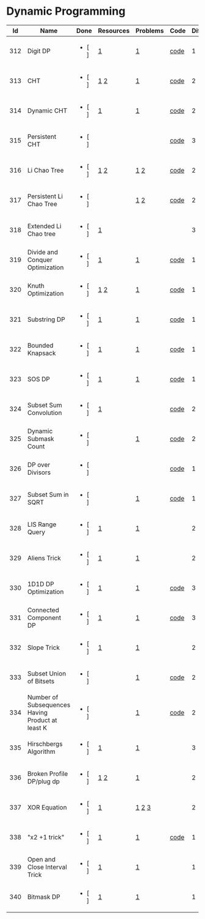# Dynamic Programming

Id | Name | Done |  Resources | Problems | Code | Difficulty
---|---|---|---|---|---|---|
312 | Digit DP | <ul><li>[ ] </li></ul> |  [1](https://codeforces.com/blog/entry/53960) []() |  [1](https://vjudge.net/problem/LightOJ-1068) []() |  [code](https://github.com/ShahjalalShohag/code-library/blob/master/Dynamic%20Programming%20Optimizations/Digit%20DP.cpp) []() | 1 | 
313 | CHT | <ul><li>[ ] </li></ul> |  [1](https://cp-algorithms.com/geometry/convex_hull_trick.html#toc-tgt-1) [2](https://codeforces.com/blog/entry/63823) |  [1](https://cp-algorithms.com/geometry/convex_hull_trick.html#toc-tgt-2) []() |  [code](https://github.com/ShahjalalShohag/code-library/blob/master/Dynamic%20Programming%20Optimizations/Convex%20Hull%20Trick.cpp) []() | 2 | 
314 | Dynamic CHT | <ul><li>[ ] </li></ul> |  [1](https://codeforces.com/blog/entry/63823) []() |  [1](https://cp-algorithms.com/geometry/convex_hull_trick.html#toc-tgt-2) []() |  [code](https://github.com/ShahjalalShohag/code-library/blob/master/Dynamic%20Programming%20Optimizations/Dynamic%20Convex%20Hull%20Trick.cpp) []() | 2 | 
315 | Persistent CHT | <ul><li>[ ] </li></ul> |  []() []() |  []() []() |  [code](https://github.com/ShahjalalShohag/code-library/blob/master/Dynamic%20Programming%20Optimizations/Persistent%20CHT.cpp) []() | 3 | 
316 | Li Chao Tree | <ul><li>[ ] </li></ul> |  [1](https://cp-algorithms.com/geometry/convex_hull_trick.html#toc-tgt-1) [2](https://robert1003.github.io/2020/02/06/li-chao-segment-tree.html) |  [1](https://cp-algorithms.com/geometry/convex_hull_trick.html#toc-tgt-2) [2](https://judge.yosupo.jp/problem/segment_add_get_min) |  [code](https://github.com/ShahjalalShohag/code-library/blob/master/Dynamic%20Programming%20Optimizations/Li%20Chao%20Tree.cpp) []() | 2 | 
317 | Persistent Li Chao Tree | <ul><li>[ ] </li></ul> |  []() []() |  [1](https://cp-algorithms.com/geometry/convex_hull_trick.html#toc-tgt-2) [2](https://judge.yosupo.jp/problem/segment_add_get_min) |  [code](https://github.com/ShahjalalShohag/code-library/blob/master/Dynamic%20Programming%20Optimizations/Persistent%20Li%20Chao%20Tree.cpp) []() | 2 | 
318 | Extended Li Chao tree | <ul><li>[ ] </li></ul> |  [1](https://codeforces.com/blog/entry/86731) []() |  []() []() |  []() []() | 3 | 
319 | Divide and Conquer Optimization | <ul><li>[ ] </li></ul> |  [1](https://cp-algorithms.com/dynamic_programming/divide-and-conquer-dp.html) []() |  [1](https://cp-algorithms.com/dynamic_programming/divide-and-conquer-dp.html#toc-tgt-3) []() |  [code](https://github.com/ShahjalalShohag/code-library/blob/master/Dynamic%20Programming%20Optimizations/Divide%20and%20Conquer%20Optimization.cpp) []() | 1 | 
320 | Knuth Optimization | <ul><li>[ ] </li></ul> |  [1](https://www.quora.com/What-is-Knuths-optimization-in-dynamic-programming) [2](https://codeforces.com/blog/entry/8219) |  [1](https://vjudge.net/problem/ZOJ-2860) []() |  [code](https://github.com/ShahjalalShohag/code-library/blob/master/Dynamic%20Programming%20Optimizations/Knuth%20Optimization.cpp) []() | 1 | 
321 | Substring DP | <ul><li>[ ] </li></ul> |  [1](https://cp-algorithms.com/string/prefix-function.html#toc-tgt-12) []() |  [1](https://codeforces.com/problemset/problem/1015/F) []() |  [code](https://github.com/ShahjalalShohag/code-library/blob/master/Strings/Prefix%20Automaton.cpp) []() | 1 | 
322 | Bounded Knapsack | <ul><li>[ ] </li></ul> |  [1](https://codeforces.com/blog/entry/49812) []() |  [1](https://codeforces.com/contest/755/problem/F) []() |  [code](https://github.com/ShahjalalShohag/code-library/blob/master/Dynamic%20Programming%20Optimizations/Bounded%20Knapsack.cpp) []() | 1 | 
323 | SOS DP | <ul><li>[ ] </li></ul> |  [1](https://codeforces.com/blog/entry/45223) []() |  [1](https://www.hackerearth.com/problem/algorithm/special-pairs-7/?utm_source=header&utm_medium=search&utm_campaign=he-search) []() |  [code](https://github.com/ShahjalalShohag/code-library/blob/master/Dynamic%20Programming%20Optimizations/SOS%20convolutions.cpp) []() | 1 | 
324 | Subset Sum Convolution | <ul><li>[ ] </li></ul> |  [1](https://codeforces.com/blog/entry/72488) []() |  []() []() |  [code](https://github.com/ShahjalalShohag/code-library/blob/master/Dynamic%20Programming%20Optimizations/SOS%20convolutions.cpp) []() | 2 | 
325 | Dynamic Submask Count | <ul><li>[ ] </li></ul> |  []() []() |  [1](https://www.hackerrank.com/contests/countercode/challenges/subset) []() |  [code](https://github.com/ShahjalalShohag/code-library/blob/master/Dynamic%20Programming%20Optimizations/Dynamic%20Submask%20Count.cpp) []() | 2 | 
326 | DP over Divisors | <ul><li>[ ] </li></ul> |  []() []() |  []() []() |  [code](https://github.com/ShahjalalShohag/code-library/blob/master/Dynamic%20Programming%20Optimizations/DP%20Over%20Divisors.cpp) []() | 1 | 
327 | Subset Sum in SQRT | <ul><li>[ ] </li></ul> |  []() []() |  [1](https://codeforces.com/problemset/problem/1481/F) []() |  [code](https://github.com/ShahjalalShohag/code-library/blob/master/Dynamic%20Programming%20Optimizations/Subset%20Sum%20in%20SQRT.cpp) []() | 1 | 
328 | LIS Range Query | <ul><li>[ ] </li></ul> |  [1](https://codeforces.com/blog/entry/52726) []() |  [1](https://www.codechef.com/DEC16/problems/SEAINCR/) []() |  []() []() | 2 | 
329 | Aliens Trick | <ul><li>[ ] </li></ul> |  [1](https://mamnoonsiam.github.io/posts/attack-on-aliens.html) []() |  [1](http://www.usaco.org/index.php?page=viewproblem2&cpid=697) []() |  []() []() | 2 | 
330 | 1D1D DP Optimization | <ul><li>[ ] </li></ul> |  [1](https://wenku.baidu.com/view/7a653821a58da0116d174940.html?sxts=1578672767000) []() |  [1](https://vjudge.net/problem/OpenJ_Bailian-1180) []() |  [code](https://github.com/ShahjalalShohag/code-library/blob/master/Dynamic%20Programming%20Optimizations/1D1D%20DP.cpp) []() | 3 | 
331 | Connected Component DP | <ul><li>[ ] </li></ul> |  [1](https://codeforces.com/blog/entry/92602) []() |  [1](https://oj.uz/problem/view/JOI16_skyscraper) []() |  [code](https://github.com/ShahjalalShohag/code-library/blob/master/Dynamic%20Programming%20Optimizations/Connected%20Component%20DP.cpp) []() | 3 | 
332 | Slope Trick | <ul><li>[ ] </li></ul> |  [1](https://codeforces.com/blog/entry/77298) []() |  [1](https://codeforces.com/contest/713/problem/C) []() |  []() []() | 2 | 
333 | Subset Union of Bitsets | <ul><li>[ ] </li></ul> |  []() []() |  [1](https://tlx.toki.id/contests/troc-16/problems/F) []() |  [code](https://github.com/ShahjalalShohag/code-library/blob/master/Dynamic%20Programming%20Optimizations/Subset%20Union%20of%20Bitsets.cpp) []() | 2 | 
334 | Number of Subsequences Having Product at least K | <ul><li>[ ] </li></ul> |  []() []() |  [1](https://codeforces.com/group/NOwIbqv33y/contest/307527/problem/J) []() |  [code](https://github.com/ShahjalalShohag/code-library/blob/master/Dynamic%20Programming%20Optimizations/Number%20of%20Subsequences%20Having%20Product%20at%20least%20K.cpp) []() | 2 | 
335 | Hirschbergs Algorithm | <ul><li>[ ] </li></ul> |  [1](https://codeforces.com/blog/entry/57512) []() |  [1](https://csacademy.com/contest/archive/task/classic-task/) []() |  []() []() | 3 | 
336 | Broken Profile DP/plug dp | <ul><li>[ ] </li></ul> |  [1](https://codeforces.com/blog/entry/90841) [2](https://usaco.guide/adv/dp-more?lang=cpp#dp-on-broken-profile) |  [1](https://cses.fi/problemset/task/2181) []() |  []() []() | 2 | 
337 | XOR Equation | <ul><li>[ ] </li></ul> |  [1](https://www.hackerrank.com/challenges/stonegame/editorial) []() |  [1](http://poj.org/problem?id=3986) [2](https://vjudge.net/problem/HDU-3693) [3](https://codeforces.com/gym/102114/problem/I) |  []() []() | 2 | 
338 | "x2 +1 trick" | <ul><li>[ ] </li></ul> |  [1](https://codeforces.com/blog/entry/47764) []() |  [1](https://codeforces.com/contest/1516/problem/E) []() |  [code](https://github.com/ShahjalalShohag/code-library/blob/master/Dynamic%20Programming%20Optimizations/x2%20%2B1%20trick.cpp) []() | 1 | 
339 | Open and Close Interval Trick | <ul><li>[ ] </li></ul> |  [1](https://codeforces.com/blog/entry/47764) []() |  [1](https://codeforces.com/contest/626/problem/F) []() |  []() []() | 1 | 
340 | Bitmask DP | <ul><li>[ ] </li></ul> |  [1](https://codeforces.com/blog/entry/47764) []() |  [1](https://codeforces.com/contest/453/problem/B) []() |  []() []() | 1 | 
